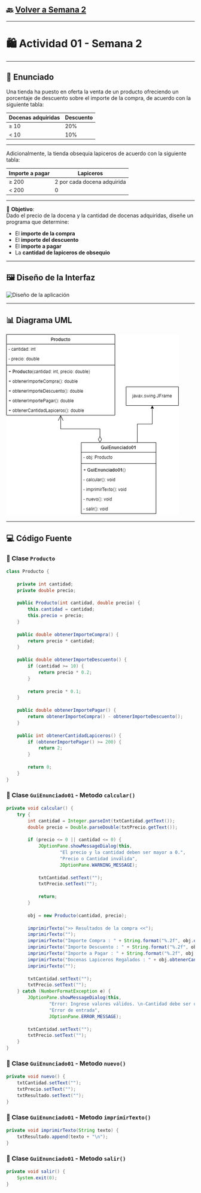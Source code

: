 ## 🔙 [Volver a Semana 2](../)

---

# 🛍️ Actividad 01 - Semana 2

---

## 📄 Enunciado

Una tienda ha puesto en oferta la venta de un producto ofreciendo un porcentaje de descuento sobre el importe de la compra, de acuerdo con la siguiente tabla:

| **Docenas adquiridas** | **Descuento** |
|------------------------|---------------|
| ≥ 10                   | 20%           |
| < 10                   | 10%           |

---

Adicionalmente, la tienda obsequia lapiceros de acuerdo con la siguiente tabla:

| **Importe a pagar** | **Lapiceros**           |
|---------------------|--------------------------|
| ≥ 200               | 2 por cada docena adquirida |
| < 200               | 0                        |

---

📌 **Objetivo**:  
Dado el precio de la docena y la cantidad de docenas adquiridas, diseñe un programa que determine:

- El **importe de la compra**
- El **importe del descuento**
- El **importe a pagar**
- La **cantidad de lapiceros de obsequio**

---

## 🖼️ Diseño de la Interfaz

![Diseño de la aplicación](./Diseño-GuiEnunciado01.png)

---

## 📊 Diagrama UML

![Diagrama UML de Clases](./UML-GuiEnunciado01.png)

---

## 💻 Código Fuente

### 🔹 Clase `Producto`

```java
class Producto {
    
    private int cantidad;
    private double precio;
    
    public Producto(int cantidad, double precio) {
        this.cantidad = cantidad;
        this.precio = precio;
    }
    
    public double obtenerImporteCompra() {
        return precio * cantidad;
    }
    
    public double obtenerImporteDescuento() {
        if (cantidad >= 10) {
            return precio * 0.2;
        }
        
        return precio * 0.1;
    }
    
    public double obtenerImportePagar() {
        return obtenerImporteCompra() - obtenerImporteDescuento();
    }
    
    public int obtenerCantidadLapiceros() {
        if (obtenerImportePagar() >= 200) {
            return 2;
        }
        
        return 0;
    }
}
```

### 🔹 Clase `GuiEnunciado01` - Metodo `calcular()`

```java
private void calcular() {
    try {
        int cantidad = Integer.parseInt(txtCantidad.getText());
        double precio = Double.parseDouble(txtPrecio.getText());
            
        if (precio <= 0 || cantidad <= 0) {
            JOptionPane.showMessageDialog(this,
                    "El precio y la cantidad deben ser mayor a 0.",
                    "Precio o Cantidad inválida",
                    JOptionPane.WARNING_MESSAGE);
                
            txtCantidad.setText("");
            txtPrecio.setText("");
                
            return;
        }
            
        obj = new Producto(cantidad, precio);
            
        imprimirTexto(">> Resultados de la compra <<");
        imprimirTexto("");
        imprimirTexto("Importe Compra : " + String.format("%.2f", obj.obtenerImporteCompra()));
        imprimirTexto("Importe Descuento : " + String.format("%.2f", obj.obtenerImporteDescuento()));
        imprimirTexto("Importe a Pagar : " + String.format("%.2f", obj.obtenerImportePagar()));
        imprimirTexto("Docenas Lapiceros Regalados : " + obj.obtenerCantidadLapiceros());
        imprimirTexto("");
            
        txtCantidad.setText("");
        txtPrecio.setText("");
    } catch (NumberFormatException e) {
        JOptionPane.showMessageDialog(this,
                "Error: Ingrese valores válidos. \n-Cantidad debe ser un número entero \n- Precio debe ser un número decimal.",
                "Error de entrada",
                JOptionPane.ERROR_MESSAGE);
            
        txtCantidad.setText("");
        txtPrecio.setText("");
    }
}
```

### 🔹 Clase `GuiEnunciado01` - Metodo `nuevo()`

```java
private void nuevo() {
    txtCantidad.setText("");
    txtPrecio.setText("");
    txtResultado.setText("");
}
```

### 🔹 Clase `GuiEnunciado01` - Metodo `imprimirTexto()`

```java
private void imprimirTexto(String texto) {
    txtResultado.append(texto + "\n");
}
```

### 🔹 Clase `GuiEnunciado01` - Metodo `salir()`

```java
private void salir() {
    System.exit(0);
}
```